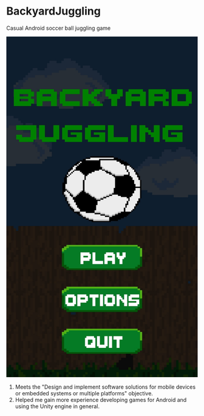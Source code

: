 # BackyardJuggling

Casual Android soccer ball juggling game

![Screenshot](/README/Screenshot_MainMenu.jpg)
1. Meets the "Design and implement software solutions for mobile devices or embedded systems or multiple platforms" objective.
2. Helped me gain more experience developing games for Android and using the Unity engine in general.
